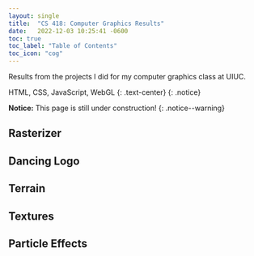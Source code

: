 ```yaml
---
layout: single
title:  "CS 418: Computer Graphics Results"
date:   2022-12-03 10:25:41 -0600
toc: true
toc_label: "Table of Contents"
toc_icon: "cog"
---
```

Results from the projects I did for my computer graphics class at UIUC.

HTML, CSS, JavaScript, WebGL
{: .text-center}
{: .notice}

**Notice:** This page is still under construction!
{: .notice--warning}

## Rasterizer

## Dancing Logo

## Terrain

## Textures

## Particle Effects